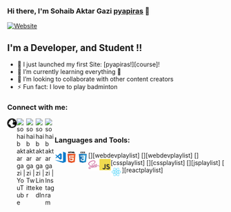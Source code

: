 ### Hi there, I'm Sohaib Aktar Gazi [pyapiras][website] 👋

[![Website](https://img.shields.io/website?label=pyapiras.in&style=for-the-badge&url=https%3A%2F%2Fpyapiras.in)](https://pyapiras.in)


## I'm a  Developer, and Student !!

- 🔭 I just launched my first Site: [pyapiras!][course]!
- 🌱 I’m currently learning everything 🤣
- 👯 I’m looking to collaborate with other content creators
- ⚡ Fun fact: I love to play badminton



### Connect with me:

[<img align="left" alt="sohaib aktar gazi" width="22px" src="https://raw.githubusercontent.com/iconic/open-iconic/master/svg/globe.svg" />][website]
[<img align="left" alt="sohaib aktar gazi | YouTube" width="22px" src="https://cdn.jsdelivr.net/npm/simple-icons@v3/icons/youtube.svg" />][youtube]
[<img align="left" alt="sohaib aktar gazi | Twitter" width="22px" src="https://cdn.jsdelivr.net/npm/simple-icons@v3/icons/twitter.svg" />][twitter]
[<img align="left" alt="sohaib aktar gazi | LinkedIn" width="22px" src="https://cdn.jsdelivr.net/npm/simple-icons@v3/icons/linkedin.svg" />][linkedin]
[<img align="left" alt="sohaib aktar gazi | Instagram" width="22px" src="https://cdn.jsdelivr.net/npm/simple-icons@v3/icons/instagram.svg" />][instagram]

<br />

### Languages and Tools:

[<img align="left" alt="Visual Studio Code" width="26px" src="https://raw.githubusercontent.com/github/explore/80688e429a7d4ef2fca1e82350fe8e3517d3494d/topics/visual-studio-code/visual-studio-code.png" />][webdevplaylist]
[<img align="left" alt="HTML5" width="26px" src="https://raw.githubusercontent.com/github/explore/80688e429a7d4ef2fca1e82350fe8e3517d3494d/topics/html/html.png" />][webdevplaylist]
[<img align="left" alt="CSS3" width="26px" src="https://raw.githubusercontent.com/github/explore/80688e429a7d4ef2fca1e82350fe8e3517d3494d/topics/css/css.png" />][cssplaylist]
[<img align="left" alt="Sass" width="26px" src="https://raw.githubusercontent.com/github/explore/80688e429a7d4ef2fca1e82350fe8e3517d3494d/topics/sass/sass.png" />][cssplaylist]
[<img align="left" alt="JavaScript" width="26px" src="https://raw.githubusercontent.com/github/explore/80688e429a7d4ef2fca1e82350fe8e3517d3494d/topics/javascript/javascript.png" />][jsplaylist]
[<img align="left" alt="React" width="26px" src="https://raw.githubusercontent.com/github/explore/80688e429a7d4ef2fca1e82350fe8e3517d3494d/topics/react/react.png" />][reactplaylist]


<br />
<br />


[website]: https://pyapiras.in
[twitter]: https://twitter.com/sohaibaktar
[youtube]: https://www.youtube.com/channel/UCAkmFUOLxubfoqbnuhIdp_A
[instagram]: https://instagram.com/aktarsohaib
[linkedin]: https://www.linkedin.com/in/sohaib-aktar-gazi-75173417a/?originalSubdomain=in
